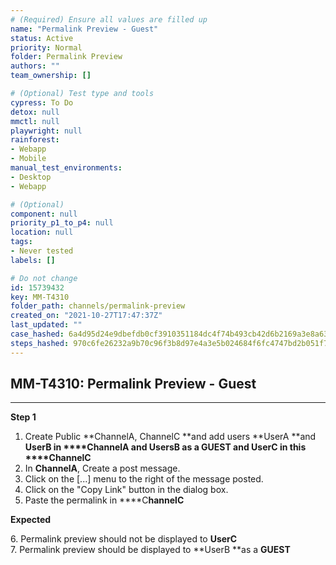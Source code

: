 ```yaml
---
# (Required) Ensure all values are filled up
name: "Permalink Preview - Guest"
status: Active
priority: Normal
folder: Permalink Preview
authors: ""
team_ownership: []

# (Optional) Test type and tools
cypress: To Do
detox: null
mmctl: null
playwright: null
rainforest: 
- Webapp
- Mobile
manual_test_environments: 
- Desktop
- Webapp

# (Optional)
component: null
priority_p1_to_p4: null
location: null
tags: 
- Never tested
labels: []

# Do not change
id: 15739432
key: MM-T4310
folder_path: channels/permalink-preview
created_on: "2021-10-27T17:47:37Z"
last_updated: ""
case_hashed: 6a4d95d24e9dbefdb0cf3910351184dc4f74b493cb42d6b2169a3e8a63a2affea252b99343901ef3909325fd58dcc14d
steps_hashed: 970c6fe26232a9b70c96f3b8d97e4a3e5b024684f6fc4747bd2b051f7283b873fcb38ac59c470a0a072b6f2a0fa7e2c5
---
```


## MM-T4310: Permalink Preview - Guest

---

**Step 1**

1. Create Public \*\*ChannelA, ChannelC \*\*and add users \*\*UserA \*\*and **UserB **in \*\*\*\*C**hannelA **and **UsersB **as a** GUEST **and** **UserC**** in this \*\*\*\*C**hannelC**
2. In **ChannelA**, Create a post message.
3. Click on the \[...] menu to the right of the message posted.
4. Click on the "Copy Link" button in the dialog box.
5. Paste the permalink in \*\*\*\*C**hannelC**

**Expected**

6\. Permalink preview should not be displayed to **UserC**\
7\. Permalink preview should be displayed to \*\*UserB \*\*as a **GUEST**
